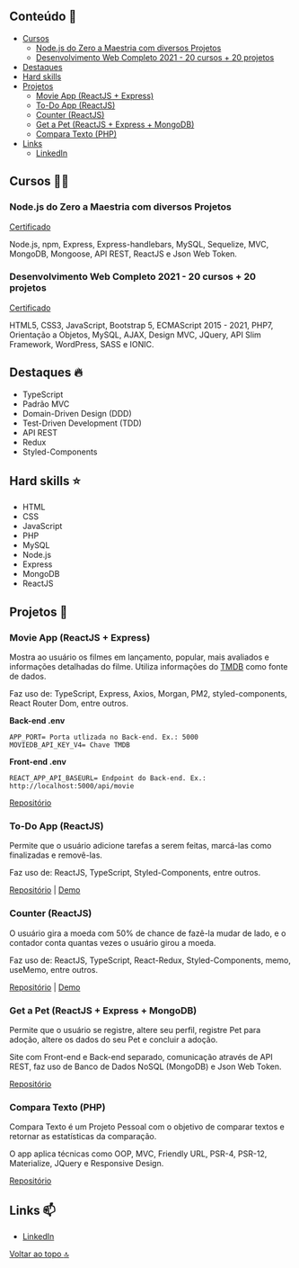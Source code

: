 ## Conteúdo :notebook:
- [Cursos](https://github.com/redfire314/portfolioDev#cursos-man_student)
     - [Node.js do Zero a Maestria com diversos Projetos](https://github.com/redfire314/portfolioDev#nodejs-do-zero-a-maestria-com-diversos-projetos)
     - [Desenvolvimento Web Completo 2021 - 20 cursos + 20 projetos](https://github.com/redfire314/portfolioDev#desenvolvimento-web-completo-2021---20-cursos--20-projetos)
- [Destaques](https://github.com/redfire314/portfolioDev#destaques-fire)
- [Hard skills](https://github.com/redfire314/portfolioDev#hard-skills-star)
- [Projetos](https://github.com/redfire314/portfolioDev#projetos-telescope)
     - [Movie App (ReactJS + Express)](https://github.com/redfire314/portfolioDev/edit/master/README.md#movie-app-reactjs--express)
     - [To-Do App (ReactJS)](https://github.com/redfire314/portfolioDev#to-do-app-reactjs)
     - [Counter (ReactJS)](https://github.com/redfire314/portfolioDev#counter-reactjs)
     - [Get a Pet (ReactJS + Express + MongoDB)](https://github.com/redfire314/portfolioDev#get-a-pet-reactjs--express--mongodb)
     - [Compara Texto (PHP)](https://github.com/redfire314/portfolioDev#compara-texto-php)
- [Links](https://github.com/redfire314/portfolioDev#links-mailbox)
     - [LinkedIn](https://www.linkedin.com/in/leandroaraujowm/)

## Cursos :man_student:
### Node.js do Zero a Maestria com diversos Projetos
[Certificado](https://www.udemy.com/certificate/UC-e0ffdd67-80f8-481d-be93-1112c294047e/)

Node.js, npm, Express, Express-handlebars, MySQL, Sequelize, MVC, MongoDB, Mongoose, API REST, ReactJS e Json Web Token.

### Desenvolvimento Web Completo 2021 - 20 cursos + 20 projetos
[Certificado](https://www.udemy.com/certificate/UC-d2a53415-6284-4828-8291-ba1e2e8e10f6/)

HTML5, CSS3, JavaScript, Bootstrap 5, ECMAScript 2015 - 2021, PHP7, Orientação a Objetos, MySQL, AJAX, Design MVC, JQuery, API Slim Framework, WordPress, SASS e IONIC.

## Destaques :fire:
- TypeScript
- Padrão MVC
- Domain-Driven Design (DDD)
- Test-Driven Development (TDD)
- API REST
- Redux
- Styled-Components

## Hard skills :star:
- HTML
- CSS
- JavaScript
- PHP
- MySQL
- Node.js
- Express
- MongoDB
- ReactJS

## Projetos :telescope:
### Movie App (ReactJS + Express)
Mostra ao usuário os filmes em lançamento, popular, mais avaliados e informações detalhadas do filme.
Utiliza informações do [TMDB](https://www.themoviedb.org/) como fonte de dados.

Faz uso de: TypeScript, Express, Axios, Morgan, PM2, styled-components, React Router Dom, entre outros.

**Back-end .env**
```
APP_PORT= Porta utlizada no Back-end. Ex.: 5000
MOVIEDB_API_KEY_V4= Chave TMDB
```

**Front-end .env**
```
REACT_APP_API_BASEURL= Endpoint do Back-end. Ex.: http://localhost:5000/api/movie
```

[Repositório](https://github.com/redfire314/portfolioDev/tree/master/projetos-pessoais/reactjs-movie-app)

### To-Do App (ReactJS)
Permite que o usuário adicione tarefas a serem feitas, marcá-las como finalizadas e removê-las.

Faz uso de: ReactJS, TypeScript, Styled-Components, entre outros.

[Repositório](https://github.com/redfire314/portfolioDev/tree/master/projetos-pessoais/reactjs-todo-list) | [Demo](https://leandrofreelancer.com.br/demo/reactjs-todo-list/)

### Counter (ReactJS)
O usuário gira a moeda com 50% de chance de fazê-la mudar de lado, e o contador conta quantas vezes o usuário girou a moeda.

Faz uso de: ReactJS, TypeScript, React-Redux, Styled-Components, memo, useMemo, entre outros.

[Repositório](https://github.com/redfire314/portfolioDev/tree/master/projetos-pessoais/reactjs-counter) | [Demo](https://leandrofreelancer.com.br/demo/reactjs-counter/)

### Get a Pet (ReactJS + Express + MongoDB)
Permite que o usuário se registre, altere seu perfil, registre Pet para adoção, altere os dados do seu Pet e concluir a adoção.

Site com Front-end e Back-end separado, comunicação através de API REST, faz uso de Banco de Dados NoSQL (MongoDB) e Json Web Token.

[Repositório](https://github.com/redfire314/portfolioDev/tree/master/cursos/nodejs-do-zero-a-maestria-com-diversos-projetos/4-get-a-pet)

### Compara Texto (PHP)
Compara Texto é um Projeto Pessoal com o objetivo de comparar textos e retornar as estatísticas da comparação.

O app aplica técnicas como OOP, MVC, Friendly URL, PSR-4, PSR-12, Materialize, JQuery e Responsive Design.

[Repositório](https://github.com/redfire314/portfolioDev/tree/master/projetos-pessoais/compara-texto)

## Links :mailbox:
- [LinkedIn](https://www.linkedin.com/in/leandroaraujowm/)

[Voltar ao topo :top:](https://github.com/redfire314/portfolioDev#conteúdo-notebook)
